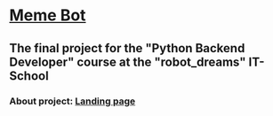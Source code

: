 # [Meme Bot](https://t.me/it_meme_bot)

## The final project for the "Python Backend Developer" course at the "robot_dreams" IT-School

### About project: [Landing page](https://yurii-polych.github.io/) 
